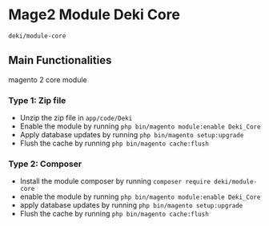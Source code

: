 # Mage2 Module Deki Core
  ``deki/module-core``

## Main Functionalities
magento 2 core module

### Type 1: Zip file
 - Unzip the zip file in `app/code/Deki`
 - Enable the module by running `php bin/magento module:enable Deki_Core`
 - Apply database updates by running `php bin/magento setup:upgrade`
 - Flush the cache by running `php bin/magento cache:flush`

### Type 2: Composer
 - Install the module composer by running `composer require deki/module-core`
 - enable the module by running `php bin/magento module:enable Deki_Core`
 - apply database updates by running `php bin/magento setup:upgrade`
 - Flush the cache by running `php bin/magento cache:flush`